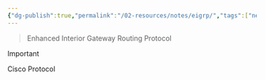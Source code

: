 ```yaml
---
{"dg-publish":true,"permalink":"/02-resources/notes/eigrp/","tags":["netzwerk/protocol"],"noteIcon":""}
---
```


> Enhanced Interior Gateway Routing Protocol

>[!important] 
>Cisco Protocol

